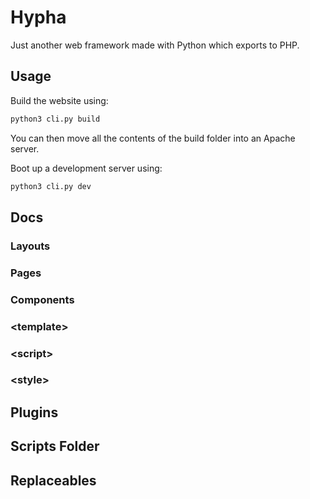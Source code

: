 # Hypha
Just another web framework made with Python which exports to PHP.

## Usage
Build the website using:
```sh
python3 cli.py build
```
You can then move all the contents of the build folder into an Apache server.

Boot up a development server using:
```sh
python3 cli.py dev
```

## Docs
### Layouts
### Pages
### Components

### &lt;template>
### &lt;script>
### &lt;style>

## Plugins
## Scripts Folder

## Replaceables